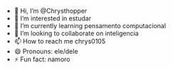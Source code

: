 - 👋 Hi, I’m @Chrysthopper
- 👀 I’m interested in estudar
- 🌱 I’m currently learning pensamento computacional
- 💞️ I’m looking to collaborate on inteligencia
- 📫 How to reach me chrys0105
- 😄 Pronouns: ele/dele
- ⚡ Fun fact: namoro

<!---
chrysthopper/chrysthopper is a ✨ special ✨ repository because its `README.md` (this file) appears on your GitHub profile.
You can click the Preview link to take a look at your changes.
--->
